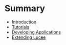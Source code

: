 # Summary

* [Introduction](README.md)
* [Tutorials](chapter1.md)
* [Developing Applications](developing_applications.md)
* [Extending Lucee](extending_lucee.md)

